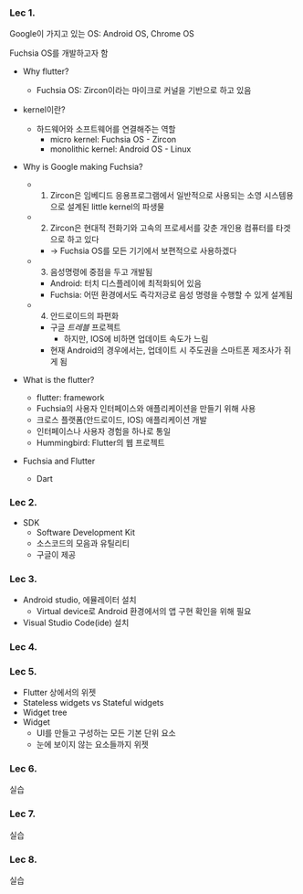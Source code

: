 ### Lec 1.

Google이 가지고 있는 OS: Android OS, Chrome OS

Fuchsia OS를 개발하고자 함

- Why flutter?
    - Fuchsia OS: Zircon이라는 마이크로 커널을 기반으로 하고 있음
- kernel이란?
    - 하드웨어와 소프트웨어를 연결해주는 역할
        - micro kernel: Fuchsia OS - Zircon
        - monolithic kernel: Android OS - Linux
- Why is Google making Fuchsia?
    - 1) Zircon은 임베디드 응용프로그램에서 일반적으로 사용되는 소영 시스템용으로 설계된 little kernel의 파생물
    - 2) Zircon은 현대적 전화기와 고속의 프로세서를 갖춘 개인용 컴퓨터를 타겟으로 하고 있다
        - → Fuchsia OS를 모든 기기에서 보편적으로 사용하겠다
    - 3) 음성명령에 중점을 두고 개발됨
        - Android: 터치 디스플레이에 최적화되어 있음
        - Fuchsia: 어떤 환경에서도 즉각저긍로 음성 명령을 수행할 수 있게 설계됨
    - 4) 안드로이드의 파편화
        - 구글 *트레블* 프로젝트
            - 하지만, IOS에 비하면 업데이트 속도가 느림
        - 현재 Android의 경우에서는, 업데이트 시 주도권을 스마트폰 제조사가 쥐게 됨
    
- What is the flutter?
    - flutter: framework
    - Fuchsia의 사용자 인터페이스와 애플리케이션을 만들기 위해 사용
    - 크로스 플랫폼(안드로이드, IOS) 애플리케이션 개발
    - 인터페이스나 사용자 경험을 하나로 통일
    - Hummingbird: Flutter의 웹 프로젝트
- Fuchsia and Flutter
    - Dart
    

### Lec 2.

- SDK
    - Software Development Kit
    - 소스코드의 모음과 유틸리티
    - 구글이 제공
    

### Lec 3.

- Android studio, 에뮬레이터 설치
    - Virtual device로 Android 환경에서의 앱 구현 확인을 위해 필요
- Visual Studio Code(ide) 설치

### Lec 4.

### Lec 5.

- Flutter 상에서의 위젯
- Stateless widgets vs Stateful widgets
- Widget tree
- Widget
    - UI를 만들고 구성하는 모든 기본 단위 요소
    - 눈에 보이지 않는 요소들까지 위젯

### Lec 6.

실습

### Lec 7.

실습

### Lec 8.

실습

